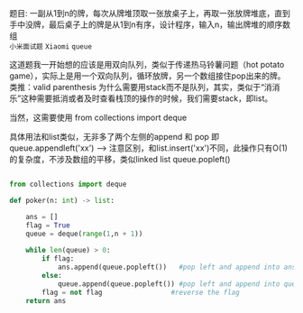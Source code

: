 题目: 一副从1到n的牌，每次从牌堆顶取一张放桌子上，再取一张放牌堆底，直到手中没牌，最后桌子上的牌是从1到n有序，设计程序，输入n，输出牌堆的顺序数组
<br>
`小米面试题`
`Xiaomi`
`queue`

这道题我一开始想的应该是用双向队列，类似于传递热马铃薯问题（hot potato game），实际上是用一个双向队列，循环放牌，另一个数组接住pop出来的牌。
类推：valid parenthesis 为什么需要用stack而不是队列，其实，类似于“消消乐”这种需要抵消或者及时查看栈顶的操作的时候，我们需要stack，即list。

当然，这需要使用 from collections import deque

具体用法和list类似，无非多了两个左侧的append 和 pop 即 
queue.appendleft('xx') --> 注意区别，和list.insert('xx')不同，此操作只有O(1)的复杂度，不涉及数组的平移，类似linked list
queue.popleft()

```python

from collections import deque

def poker(n: int) -> list:

    ans = []
    flag = True
    queue = deque(range(1,n + 1))
    
    while len(queue) > 0:
        if flag:
            ans.append(queue.popleft())   #pop left and append into ans
        else:
            queue.append(queue.popleft()) #pop left and append into queue
        flag = not flag                 #reverse the flag
    return ans
